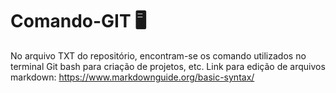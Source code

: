 # Comando-GIT :desktop_computer:
No arquivo TXT do repositório, encontram-se os comando utilizados no terminal  Git bash para criação de projetos, etc.
Link para edição de arquivos markdown: https://www.markdownguide.org/basic-syntax/


